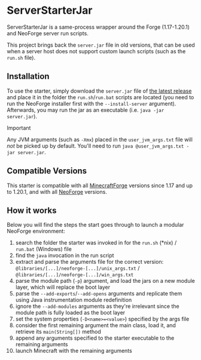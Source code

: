# ServerStarterJar
ServerStarterJar is a same-process wrapper around the Forge (1.17-1.20.1) and NeoForge server run scripts.  

This project brings back the `server.jar` file in old versions, that can be used when a server host does not support custom launch scripts (such as the `run.sh` file).

## Installation
To use the starter, simply download the `server.jar` file of [the latest release](https://github.com/NeoForged/serverstarterjar/releases/latest/download/server.jar)
and place it in the folder the `run.sh`/`run.bat` scripts are located (you need to run the NeoForge installer first with the `--install-server` argument).  
Afterwards, you may run the jar as an executable (i.e. `java -jar server.jar`).

> [!IMPORTANT]  
> Any JVM arguments (such as `-Xmx`) placed in the `user_jvm_args.txt` file will *not* be picked up by default. You'll need to run `java @user_jvm_args.txt -jar server.jar`.

## Compatible Versions
This starter is compatible with all [MinecraftForge](https://minecraftforge.net) versions since 1.17 and up to 1.20.1, and with all [NeoForge](https://neoforged.net) versions.

## How it works
Below you will find the steps the start goes through to launch a modular NeoForge environment:
1. search the folder the starter was invoked in for the `run.sh` (*nix) / `run.bat` (Windows) file
2. find the `java` invocation in the run script
3. extract and parse the arguments file for the correct version: `@libraries/[...]/neoforge-[...]/unix_args.txt` / `@libraries/[...]/neoforge-[...]/win_args.txt`
4. parse the module path (`-p`) argument, and load the jars on a new module layer, which will replace the boot layer
5. parse the `--add-exports`/`--add-opens` arguments and replicate them using Java instrumentation module redefinition
6. ignore the `--add-modules` arguments as they're irrelevant since the module path is fully loaded as the boot layer
7. set the system properties (`-D<name>=<value>`) specified by the args file
8. consider the first remaining argument the main class, load it, and retrieve its `main(String[])` method
9. append any arguments specified to the starter executable to the remaining arguments
10. launch Minecraft with the remaining arguments
